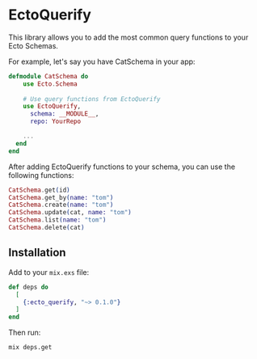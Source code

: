 # EctoQuerify

This library allows you to add the most common query functions to your Ecto Schemas.

For example, let's say you have CatSchema in your app:

```elixir
defmodule CatSchema do
    use Ecto.Schema
    
    # Use query functions from EctoQuerify
    use EctoQuerify,
      schema: __MODULE__,
      repo: YourRepo

    ...
  end
end
```

After adding EctoQuerify functions to your schema, you can use the following functions:

```elixir
CatSchema.get(id)
CatSchema.get_by(name: "tom")
CatSchema.create(name: "tom")
CatSchema.update(cat, name: "tom")
CatSchema.list(name: "tom")
CatSchema.delete(cat)
```

## Installation

Add to your `mix.exs` file:

```elixir
def deps do
  [
    {:ecto_querify, "~> 0.1.0"}
  ]
end
```

Then run:

```zsh
mix deps.get
```
